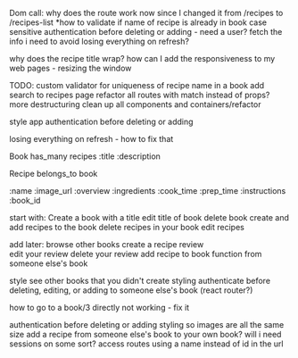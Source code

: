 
Dom call: 
why does the route work now since I changed it from /recipes to /recipes-list 
*how to validate if name of recipe is already in book case sensitive
authentication before deleting or adding - need a user? 
fetch the info i need to avoid losing everything on refresh?

why does the recipe title wrap? 
how can I add the responsiveness to my web pages - resizing the window 


TODO:
custom validator for uniqueness of recipe name in a book 
add search to recipes page 
refactor all routes with match instead of props? 
more destructuring 
clean up all components and containers/refactor
 
style app 
authentication before deleting or adding 

losing everything on refresh - how to fix that 


Book 
has_many recipes 
:title 
:description 

Recipe
belongs_to book 
<!-- has_many reviews -->

:name
:image_url
:overview
:ingredients 
:cook_time 
:prep_time 
:instructions 
:book_id

<!-- User
has_many reviews
:username 
:password

reviews
belongs to recipe
belongs to user 
:title 
:content 
:user_id 
:recipe_id  -->

start with: 
Create a book with a title 
edit title of book
delete book
create and add recipes to the book 
delete recipes in your book 
edit recipes 

add later: 
browse other books 
create a recipe review  
edit your review 
delete your review
add recipe to book function from someone else's book 



style 
see other books that you didn't create 
styling 
authenticate before deleting, editing, or adding to someone else's book (react router?)


how to go to a book/3 directly not working - fix it 

authentication before deleting or adding 
styling so images are all the same size 
add a recipe from someone else's book to your own book? will i need sessions on some sort? 
access routes using a name instead of id in the url 


